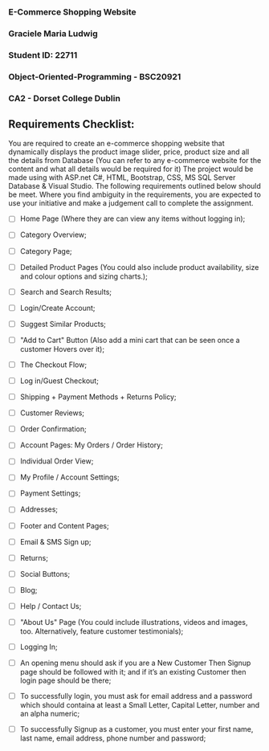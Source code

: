 ### **E-Commerce Shopping Website**

### Graciele Maria Ludwig
### Student ID: 22711
### Object-Oriented-Programming - BSC20921
### CA2 - Dorset College Dublin

## Requirements Checklist:
You are required to create an e-commerce shopping website that dynamically displays the
product image slider, price, product size and all the details from Database (You can refer to any
e-commerce website for the content and what all details would be required for it) The project
would be made using with ASP.net C#, HTML, Bootstrap, CSS, MS SQL Server Database & Visual
Studio. The following requirements outlined below should be meet. Where you find ambiguity in
the requirements, you are expected to use your initiative and make a judgement call to complete
the assignment.

- [ ] Home Page (Where they are can view any items without logging in);
- [ ] Category Overview;
- [ ] Category Page;
- [ ] Detailed Product Pages (You could also include product availability, size and colour options and sizing charts.);
- [ ] Search and Search Results;
- [ ] Login/Create Account;
- [ ] Suggest Similar Products;
- [ ] "Add to Cart" Button (Also add a mini cart that can be seen once a customer Hovers over it);
- [ ] The Checkout Flow;
- [ ] Log in/Guest Checkout;
- [ ] Shipping + Payment Methods + Returns Policy;
- [ ] Customer Reviews;
- [ ] Order Confirmation;
- [ ] Account Pages: My Orders / Order History;
- [ ] Individual Order View;
- [ ] My Profile / Account Settings;
- [ ] Payment Settings;
- [ ] Addresses;
- [ ] Footer and Content Pages;
- [ ] Email & SMS Sign up;
- [ ] Returns;
- [ ] Social Buttons;
- [ ] Blog;
- [ ] Help / Contact Us;
- [ ] "About Us" Page (You could include illustrations, videos and images, too. Alternatively, feature customer testimonials);
- [ ] Logging In;
- [ ] An opening menu should ask if you are a New Customer Then Signup page should be followed with it; and if it’s an existing Customer then login page should be there;
- [ ] To successfully login, you must ask for email address and a password which should containa at least a Small Letter, Capital Letter, number and an alpha numeric;
- [ ] To successfully Signup as a customer, you must enter your first name, last name, email address, phone number and password;

